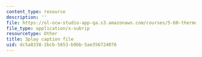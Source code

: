 ```yaml
---
content_type: resource
description: ''
file: https://ol-ocw-studio-app-qa.s3.amazonaws.com/courses/5-60-thermodynamics-kinetics-spring-2008/dc5a83382bcb5653b9bb5ae356724076_RUz-DJz3--I.vtt
file_type: application/x-subrip
resourcetype: Other
title: 3play caption file
uid: dc5a8338-2bcb-5653-b9bb-5ae356724076
---
```

